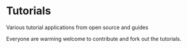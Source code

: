# Tutorials 
Various tutorial applications from open source and guides

Everyone are warming welcome to contribute and fork out the tutorials.
